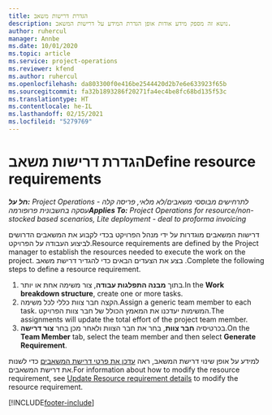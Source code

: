 ```yaml
---
title: הגדרת דרישות משאב
description: נושא זה מספק מידע אודות אופן הגדרת המידע על דרישות המשאב.
author: ruhercul
manager: Annbe
ms.date: 10/01/2020
ms.topic: article
ms.service: project-operations
ms.reviewer: kfend
ms.author: ruhercul
ms.openlocfilehash: da803300f0e416be2544420d2b7e6e633923f65b
ms.sourcegitcommit: fa32b1893286f20271fa4ec4be8fc68bd135f53c
ms.translationtype: HT
ms.contentlocale: he-IL
ms.lasthandoff: 02/15/2021
ms.locfileid: "5279769"
---
```

# <a name="define-resource-requirements"></a><span data-ttu-id="5b71c-103">הגדרת דרישות משאב</span><span class="sxs-lookup"><span data-stu-id="5b71c-103">Define resource requirements</span></span>

<span data-ttu-id="5b71c-104">_**חל על:** Project Operations לתרחישים מבוססי משאבים/לא מלאי, פריסה קלה - עסקה בחשבונית פרופורמה_</span><span class="sxs-lookup"><span data-stu-id="5b71c-104">_**Applies To:** Project Operations for resource/non-stocked based scenarios, Lite deployment - deal to proforma invoicing_</span></span>

<span data-ttu-id="5b71c-105">דרישות המשאבים מוגדרות על ידי מנהל הפרויקט בכדי לקבוע את המשאבים הדרושים לביצוע העבודה על הפרויקט.</span><span class="sxs-lookup"><span data-stu-id="5b71c-105">Resource requirements are defined by the Project manager to establish the resources needed to execute the work on the project.</span></span> <span data-ttu-id="5b71c-106">בצע את הצעדים הבאים כדי להגדיר דרישת משאב .</span><span class="sxs-lookup"><span data-stu-id="5b71c-106">Complete the following steps to define a resource requirement.</span></span>

1.  <span data-ttu-id="5b71c-107">בתוך **מבנה התפלגות עבודה**, צור משימה אחת או יותר.</span><span class="sxs-lookup"><span data-stu-id="5b71c-107">In the **Work breakdown structure**, create one or more tasks.</span></span>
2.  <span data-ttu-id="5b71c-108">הקצה חבר צוות כללי לכל משימה.</span><span class="sxs-lookup"><span data-stu-id="5b71c-108">Assign a generic team member to each task.</span></span> <span data-ttu-id="5b71c-109">המשימות יעדכנו את המאמץ הכולל של חבר צוות הפרויקט.</span><span class="sxs-lookup"><span data-stu-id="5b71c-109">The assignments will update the total effort of the project team member.</span></span>
3.  <span data-ttu-id="5b71c-110">בכרטיסיה **חבר צוות**, בחר את חבר הצוות ולאחר מכן בחר **צור דרישה**.</span><span class="sxs-lookup"><span data-stu-id="5b71c-110">On the **Team Member** tab, select the team member and then select **Generate Requirement**.</span></span>

<span data-ttu-id="5b71c-111">למידע על אופן שינוי דרישת המשאב, ראה [עדכן את פרטי דרישת המשאבים](define-resource-requirements.md) כדי לשנות את דרישת המשאבים.</span><span class="sxs-lookup"><span data-stu-id="5b71c-111">For information about how to modify the resource requirement, see [Update Resource requirement details](define-resource-requirements.md) to modify the resource requirement.</span></span>

[!INCLUDE[footer-include](../includes/footer-banner.md)]